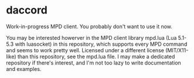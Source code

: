 # daccord
Work-in-progress MPD client. You probably don't want to use it now.

You may be interested howerver in the MPD client library mpd.lua (Lua 5.1-5.3 with luasocket) in this repository, which supports every MPD command and seems to work pretty well. Licensed under a different license (MIT/X11-like) than this repository, see the mpd.lua file. I may make a dedicated repository if there's interest, and I'm not too lazy to write documentation and examples.
